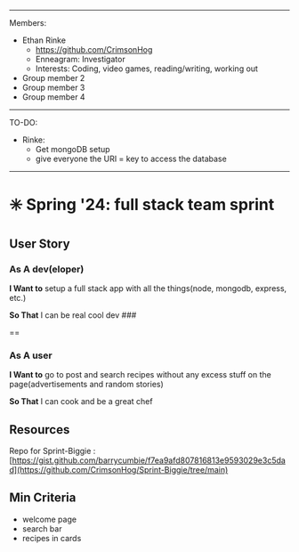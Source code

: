 ----------------------------------------------------------------------------------------------------
Members:
  - Ethan Rinke
      - https://github.com/CrimsonHog
      - Enneagram: Investigator
      - Interests: Coding, video games, reading/writing, working out
  - Group member 2
  - Group member 3
  - Group member 4

----------------------------------------------------------------------------------------------------
TO-DO:
  - Rinke:
      - Get mongoDB setup
      - give everyone the URI = key to access the database


----------------------------------------------------------------------------------------------------




# ✳️ Spring '24: full stack team sprint

## User Story ##
### As A dev(eloper) ###

 **I Want to** setup a full stack app with all the things(node, mongodb, express, etc.) 

 **So That** I can be real cool dev ### 

==

### As A user ### 
 **I Want to** go to post and search recipes without any excess stuff on the page(advertisements and random stories)

 **So That** I can cook and be a great chef 

## Resources
Repo for Sprint-Biggie : [https://gist.github.com/barrycumbie/f7ea9afd807816813e9593029e3c5dad](https://github.com/CrimsonHog/Sprint-Biggie/tree/main)
## Min Criteria
* welcome page
* search bar
* recipes in cards
